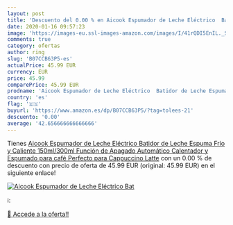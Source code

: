 ```yaml
---
layout: post
title: 'Descuento del 0.00 % en Aicook Espumador de Leche Eléctrico  Bat'
date: 2020-01-16 09:57:23
image: 'https://images-eu.ssl-images-amazon.com/images/I/41rQDI5EnIL._SL200_.jpg'
comments: true
category: ofertas
author: ring
slug: 'B07CCB63P5-es'
actualPrice: 45.99 EUR
currency: EUR
price: 45.99
comparePrice: 45.99 EUR
prodname: 'Aicook Espumador de Leche Eléctrico  Batidor de Leche Espuma Frío y Caliente  150ml/300ml  Función de Apagado Automático  Calentador y Espumado para café  Perfecto para Cappuccino  Latte'
country: 'es'
flag: '🇪🇸'
buyurl: 'https://www.amazon.es/dp/B07CCB63P5/?tag=tolees-21'
descuento: '0.00'
average: '42.656666666666666'
---
```


Tienes [Aicook Espumador de Leche Eléctrico  Batidor de Leche Espuma Frío y Caliente  150ml/300ml  Función de Apagado Automático  Calentador y Espumado para café  Perfecto para Cappuccino  Latte](https://www.amazon.es/dp/B07CCB63P5/?tag=tolees-21) con un 0.00 % de descuento con precio de oferta de 45.99 EUR (original: 45.99 EUR) en el siguiente enlace!

[![Aicook Espumador de Leche Eléctrico  Bat](https://images-eu.ssl-images-amazon.com/images/I/41rQDI5EnIL._SL200_.jpg)](https://www.amazon.es/dp/B07CCB63P5/?tag=tolees-21)

ℹ️:


[🛒 Accede a la oferta!!](https://www.amazon.es/dp/B07CCB63P5/?tag=tolees-21)

